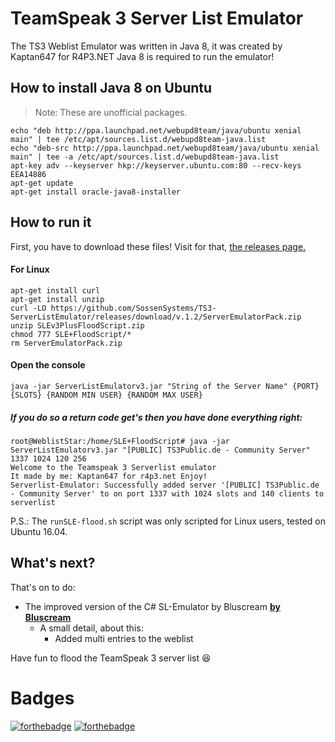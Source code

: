 # TeamSpeak 3 Server List Emulator
The TS3 Weblist Emulator was written in Java 8, it was created by Kaptan647 for R4P3.NET
Java 8 is required to run the emulator!

## How to install Java 8 on Ubuntu
> Note: These are unofficial packages.
``` console
echo "deb http://ppa.launchpad.net/webupd8team/java/ubuntu xenial main" | tee /etc/apt/sources.list.d/webupd8team-java.list
echo "deb-src http://ppa.launchpad.net/webupd8team/java/ubuntu xenial main" | tee -a /etc/apt/sources.list.d/webupd8team-java.list
apt-key adv --keyserver hkp://keyserver.ubuntu.com:80 --recv-keys EEA14886
apt-get update
apt-get install oracle-java8-installer
```

## How to run it
First, you have to download these files!
Visit for that, [the releases page.](https://github.com/SossenSystems/TS3-ServerListEmulator/releases "The GitHub releases page from SossenSystems")

#### For Linux
``` console
apt-get install curl
apt-get install unzip
curl -LO https://github.com/SossenSystems/TS3-ServerListEmulator/releases/download/v.1.2/ServerEmulatorPack.zip
unzip SLEv3PlusFloodScript.zip
chmod 777 SLE+FloodScript/*
rm ServerEmulatorPack.zip
```
#### Open the console
``` console
java -jar ServerListEmulatorv3.jar "String of the Server Name" {PORT} {SLOTS} {RANDOM MIN USER} {RANDOM MAX USER}
```
##### If you do so a return code get's then you have done everything right:
``` console
root@WeblistStar:/home/SLE+FloodScript# java -jar ServerListEmulatorv3.jar "[PUBLIC] TS3Public.de - Community Server" 1337 1024 120 256
Welcome to the Teamspeak 3 Serverlist emulator
It made by me: Kaptan647 for r4p3.net Enjoy!
Serverlist-Emulator: Successfully added server '[PUBLIC] TS3Public.de - Community Server' to on port 1337 with 1024 slots and 140 clients to serverlist
```

P.S.: The `runSLE-flood.sh` script was only scripted for Linux users, tested on Ubuntu 16.04.

## What's next?
That's on to do:
+ The improved version of the C# SL-Emulator by Bluscream __[by Bluscream](https://github.com/Bluscream/TS3SRV-SLE)__
  - A small detail, about this:
    + Added multi entries to the weblist

Have fun to flood the TeamSpeak 3 server list :laughing:

# Badges
[![forthebadge](https://forthebadge.com/images/badges/made-with-java.svg)](http://forthebadge.com) [![forthebadge](https://forthebadge.com/images/badges/built-with-love.svg)](http://forthebadge.com)
